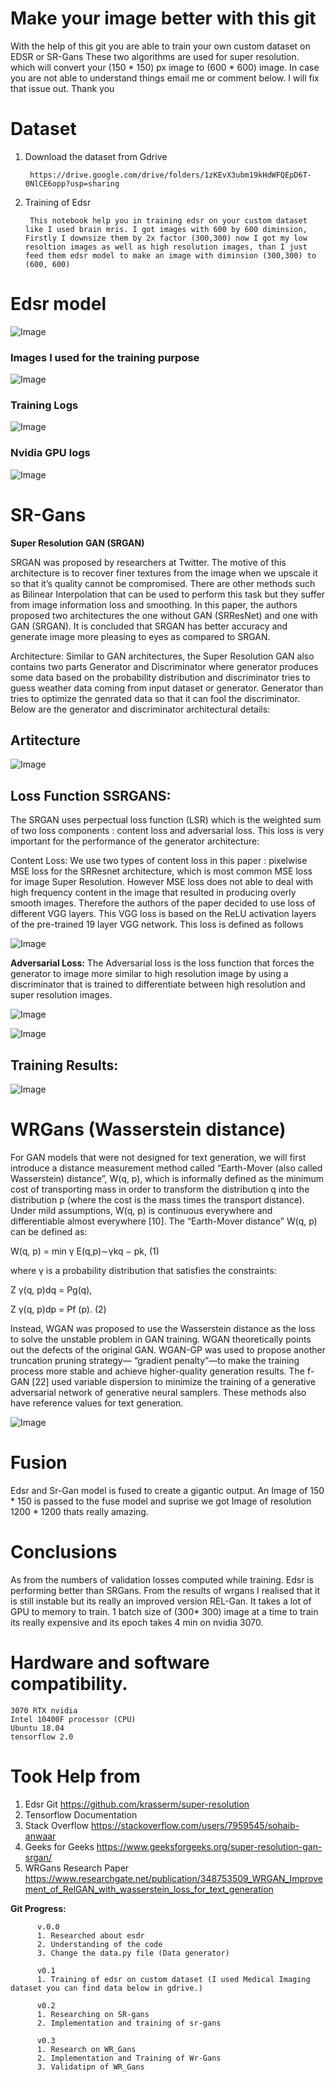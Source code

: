 # Make your image better with this git
With the help of this git you are able to train your own custom dataset on EDSR or SR-Gans
These two algorithms are used for super resolution. which will convert your (150 * 150) px image to (600 * 600) image. In case you are not able to understand things email me or comment below. I will fix that issue out. Thank you


# Dataset

1. Download the dataset from Gdrive

        https://drive.google.com/drive/folders/1zKEvX3ubm19kHdWFQEpD6T-0NlCE6opp?usp=sharing



2. Training of Edsr

        This notebook help you in training edsr on your custom dataset like I used brain mris. I got images with 600 by 600 diminsion, Firstly I downsize them by 2x factor (300,300) now I got my low resoltion images as well as high resolution images, than I just feed them edsr model to make an image with diminsion (300,300) to (600, 600)

# Edsr model 

![Image](docs/images/figure_1.png)

### Images I used for the training purpose

![Image](docs/images/brain_mri.png)


### Training Logs
![Image](docs/images/training_logs1.png)


### Nvidia GPU logs

![Image](docs/images/nvidia.png)




# SR-Gans

**Super Resolution GAN (SRGAN)**

SRGAN was proposed by researchers at Twitter. The motive of this architecture is to recover finer textures from the image when we upscale it so that it’s quality cannot be compromised. There are other methods such as Bilinear Interpolation that can be used to perform this task but they suffer from image information loss and smoothing. In this paper, the authors proposed two architectures the one without GAN (SRResNet) and one with GAN (SRGAN). It is concluded that SRGAN has better accuracy and generate image more pleasing to eyes as compared to SRGAN.

Architecture: Similar to GAN architectures, the Super Resolution GAN also contains two parts Generator and Discriminator where generator produces some data based on the probability distribution and discriminator tries to guess weather data coming from input dataset or generator.  Generator than tries to optimize the genrated data so that it can fool the discriminator. Below are the generator and discriminator architectural details:


## Artitecture
![Image](docs/images/SRGAN.jpg)


## Loss Function SSRGANS:

The SRGAN uses perpectual loss function (LSR)  which is the weighted sum of two loss components : content loss and adversarial loss. This loss is very important for the performance of the generator architecture:

Content Loss: We use two types of content loss in this paper : pixelwise MSE loss for the SRResnet architecture, which is most common MSE loss for image Super Resolution. However MSE loss does not able to deal with high frequency content in the image that resulted in producing overly smooth images. Therefore the authors of the paper decided to  use loss of different VGG layers. This VGG loss is based on the ReLU activation layers of the pre-trained 19 layer VGG network. This loss is defined as follows

![Image](docs/images/ssrgans_loss_vgg.png)

**Adversarial Loss:** The Adversarial loss is the loss function that forces the generator to image more similar to high resolution image by using a discriminator that is trained to differentiate between high resolution and super resolution images.

![Image](docs/images/adversal_loss.png)

![Image](docs/images/combined_loss.png)


## Training Results:

![Image](docs/images/training_logs_srgans.png)


# WRGans (Wasserstein distance)

For GAN models that were not designed for text generation, we will first introduce a
distance measurement method called “Earth-Mover (also called Wasserstein) distance”,
W(q, p), which is informally defined as the minimum cost of transporting mass in order
to transform the distribution q into the distribution p (where the cost is the mass times
the transport distance). Under mild assumptions, W(q, p) is continuous everywhere
and differentiable almost everywhere [10]. The “Earth-Mover distance” W(q, p) can be
defined as:

W(q, p) = min
γ
E(q,p)∼γkq − pk, (1)

where γ is a probability distribution that satisfies the constraints:

Z
γ(q, p)dq = Pg(q),

Z
γ(q, p)dp = Pf
(p). (2)

Instead, WGAN was proposed to use the Wasserstein distance as the loss to solve
the unstable problem in GAN training. WGAN theoretically points out the defects of
the original GAN. WGAN-GP was used to propose another truncation pruning strategy—
“gradient penalty”—to make the training process more stable and achieve higher-quality
generation results. The f-GAN [22] used variable dispersion to minimize the training of a
generative adversarial network of generative neural samplers. These methods also have
reference values for text generation.


![Image](docs/images/wrgan_art.png)

# Fusion
 Edsr and Sr-Gan model is fused to create a gigantic output. An Image of 150 * 150 is passed to the fuse model and suprise we got Image of resolution 1200 * 1200 thats really amazing.

# Conclusions
As from the numbers of validation losses computed while training. Edsr is performing better than SRGans. From the results of wrgans I realised that it is still instable but its really
an improved version REL-Gan. It takes a lot of GPU to memory to train. 1 batch size of (300* 300) image at a time to train its really expensive and its epoch takes 4 min on nvidia 3070. 


# Hardware and software compatibility.

    3070 RTX nvidia
    Intel 10400F processor (CPU)
    Ubuntu 18.04
    tensorflow 2.0








# Took Help from 

1. Edsr Git https://github.com/krasserm/super-resolution
2. Tensorflow Documentation
3. Stack Overflow https://stackoverflow.com/users/7959545/sohaib-anwaar
4. Geeks for Geeks https://www.geeksforgeeks.org/super-resolution-gan-srgan/
5. WRGans Research Paper https://www.researchgate.net/publication/348753509_WRGAN_Improvement_of_RelGAN_with_wasserstein_loss_for_text_generation


**Git Progress:**
          
          v.0.0
          1. Researched about esdr
          2. Understanding of the code
          3. Change the data.py file (Data generator)
          
          v0.1
          1. Training of edsr on custom dataset (I used Medical Imaging dataset you can find data below in gdrive.)

          v0.2
          1. Researching on SR-gans
          2. Implementation and training of sr-gans

          v0.3
          1. Research on WR_Gans
          2. Implementation and Training of Wr-Gans
          3. Validatipn of WR_Gans
          
